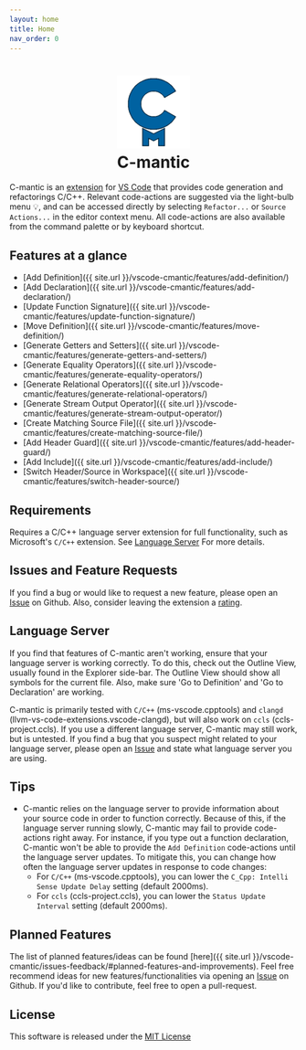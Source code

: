 ```yaml
---
layout: home
title: Home
nav_order: 0
---
```


<h1 align="center">
  <img src="./assets/images/cmantic-small.png" width="128">
  <br>
  <b>C-mantic</b>
</h1>

C-mantic is an [extension](https://marketplace.visualstudio.com/items?itemName=tdennis4496.cmantic) for [VS Code](https://code.visualstudio.com/) that provides code generation and refactorings C/C++. Relevant code-actions are suggested via the light-bulb menu 💡, and can be accessed directly by selecting `Refactor...` or `Source Actions...` in the editor context menu. All code-actions are also available from the command palette or by keyboard shortcut.

## **Features at a glance**

- [Add Definition]({{ site.url }}/vscode-cmantic/features/add-definition/)
- [Add Declaration]({{ site.url }}/vscode-cmantic/features/add-declaration/)
- [Update Function Signature]({{ site.url }}/vscode-cmantic/features/update-function-signature/)
- [Move Definition]({{ site.url }}/vscode-cmantic/features/move-definition/)
- [Generate Getters and Setters]({{ site.url }}/vscode-cmantic/features/generate-getters-and-setters/)
- [Generate Equality Operators]({{ site.url }}/vscode-cmantic/features/generate-equality-operators/)
- [Generate Relational Operators]({{ site.url }}/vscode-cmantic/features/generate-relational-operators/)
- [Generate Stream Output Operator]({{ site.url }}/vscode-cmantic/features/generate-stream-output-operator/)
- [Create Matching Source File]({{ site.url }}/vscode-cmantic/features/create-matching-source-file/)
- [Add Header Guard]({{ site.url }}/vscode-cmantic/features/add-header-guard/)
- [Add Include]({{ site.url }}/vscode-cmantic/features/add-include/)
- [Switch Header/Source in Workspace]({{ site.url }}/vscode-cmantic/features/switch-header-source/)

## **Requirements**

Requires a C/C++ language server extension for full functionality, such as Microsoft's `C/C++` extension. See [Language Server](#language-server) For more details.

## **Issues and Feature Requests**

If you find a bug or would like to request a new feature, please open an [Issue](https://github.com/BigBahss/vscode-cmantic/issues) on Github. Also, consider leaving the extension a [rating](https://marketplace.visualstudio.com/items?itemName=tdennis4496.cmantic#review-details).

## **Language Server**

If you find that features of C-mantic aren't working, ensure that your language server is working correctly. To do this, check out the Outline View, usually found in the Explorer side-bar. The Outline View should show all symbols for the current file. Also, make sure 'Go to Definition' and 'Go to Declaration' are working.

C-mantic is primarily tested with `C/C++` (ms-vscode.cpptools) and `clangd` (llvm-vs-code-extensions.vscode-clangd), but will also work on `ccls` (ccls-project.ccls). If you use a different language server, C-mantic may still work, but is untested. If you find a bug that you suspect might related to your language server, please open an [Issue](https://github.com/BigBahss/vscode-cmantic/issues) and state what language server you are using.

## **Tips**

- C-mantic relies on the language server to provide information about your source code in order to function correctly. Because of this, if the language server running slowly, C-mantic may fail to provide code-actions right away. For instance, if you type out a function declaration, C-mantic won't be able to provide the `Add Definition` code-actions until the language server updates. To mitigate this, you can change how often the language server updates in response to code changes:
  - For `C/C++` (ms-vscode.cpptools), you can lower the `C_Cpp: Intelli Sense Update Delay` setting (default 2000ms).
  - For `ccls` (ccls-project.ccls), you can lower the `Status Update Interval` setting (default 2000ms).

## **Planned Features**

The list of planned features/ideas can be found [here]({{ site.url }}/vscode-cmantic/issues-feedback/#planned-features-and-improvements). Feel free recommend ideas for new features/functionalities via opening an [Issue](https://github.com/BigBahss/vscode-cmantic/issues) on Github. If you'd like to contribute, feel free to open a pull-request.

## **License**

This software is released under the [MIT License](https://opensource.org/licenses/MIT)
